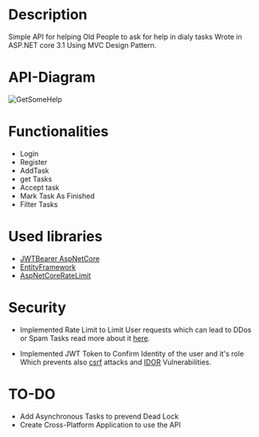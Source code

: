 # Description 
Simple API for helping Old People to ask for help in dialy tasks Wrote in ASP.NET core 3.1 Using MVC Design Pattern.

# API-Diagram

![GetSomeHelp](https://user-images.githubusercontent.com/25514920/89131959-00096f00-d511-11ea-8030-2ecb7afc64ff.png)

# Functionalities
* Login
* Register
* AddTask
* get Tasks
* Accept task
* Mark Task As Finished
* Filter Tasks

# Used libraries
* [JWTBearer AspNetCore](https://www.nuget.org/packages/Microsoft.AspNetCore.Authentication.JwtBearer)
* [EntityFramework](https://www.nuget.org/packages/Microsoft.EntityFrameworkCore/5.0.0-preview.7.20365.15)
* [AspNetCoreRateLimit](https://www.nuget.org/packages/AspNetCoreRateLimit/)

# Security
* Implemented Rate Limit to Limit User requests which can lead to DDos or Spam Tasks read more about it [here](https://en.wikipedia.org/wiki/Rate_limiting).

* Implemented JWT Token to Confirm Identity of the user and it's role Which prevents also [csrf](https://portswigger.net/web-security/csrf) attacks and [IDOR](https://portswigger.net/web-security/access-control/idor) Vulnerabilities.

# TO-DO
* Add Asynchronous Tasks to prevend Dead Lock
* Create Cross-Platform Application to use the API 
